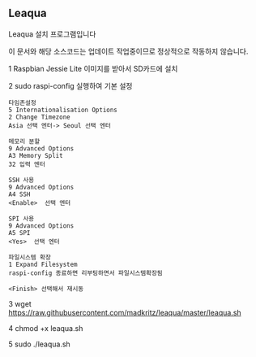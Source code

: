 Leaqua 
--------------------------------------------
Leaqua 설치 프로그램입니다

이 문서와 해당 소스코드는 업데이트 작업중이므로 정상적으로 작동하지 않습니다.

1 Raspbian Jessie Lite 이미지를 받아서 SD카드에 설치

2 sudo raspi-config 실행하여 기본 설정

    타임존설정
    5 Internationalisation Options 
    2 Change Timezone 
    Asia 선택 엔터-> Seoul 선택 엔터

    메모리 분할
    9 Advanced Options 
    A3 Memory Split 
    32 입력 엔터

    SSH 사용
    9 Advanced Options 
    A4 SSH 
    <Enable>  선택 엔터

    SPI 사용
    9 Advanced Options 
    A5 SPI 
    <Yes>  선택 엔터

    파일시스템 확장
    1 Expand Filesystem  
    raspi-config 종료하면 리부팅하면서 파일시스템확장됨
    
    <Finish> 선택해서 재시동

3 wget https://raw.githubusercontent.com/madkritz/leaqua/master/leaqua.sh

4 chmod +x leaqua.sh

5 sudo ./leaqua.sh





